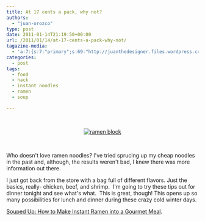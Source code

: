 ```yaml
---
title: At 17 cents a pack, why not?
authors: 
  - "juan-orozco"
type: post
date: 2011-01-14T21:19:50+00:00
url: /2011/01/14/at-17-cents-a-pack-why-not/
tagazine-media:
  - 'a:7:{s:7:"primary";s:69:"http://juanthedesigner.files.wordpress.com/2011/01/instantnoodles.jpg";s:6:"images";a:1:{s:69:"http://juanthedesigner.files.wordpress.com/2011/01/instantnoodles.jpg";a:6:{s:8:"file_url";s:69:"http://juanthedesigner.files.wordpress.com/2011/01/instantnoodles.jpg";s:5:"width";s:3:"800";s:6:"height";s:3:"672";s:4:"type";s:5:"image";s:4:"area";s:6:"537600";s:9:"file_path";s:0:"";}}s:6:"videos";a:0:{}s:11:"image_count";s:1:"1";s:6:"author";s:7:"8033531";s:7:"blog_id";s:8:"17975075";s:9:"mod_stamp";s:19:"2011-01-14 21:19:50";}'
categories:
  - post
tags:
  - food
  - hack
  - instant noodles
  - ramen
  - soup

---
```

&nbsp;

<p style="text-align:center;">
  <a href="http://gizmodo.com/5645425/souped-up-how-to-make-instant-ramen-into-a-gourmet-meal"><img src='http://juanthedesigner.files.wordpress.com/2011/01/instantnoodles.jpg?w=580' alt='ramen block' data-recalc-dims="1" /></a>
</p>

&nbsp;

Who doesn't love ramen noodles? I've tried sprucing up my cheap noodles in the past and, although, the results weren't bad, I knew there was more information out there.

I just got back from the store with a bag full of different flavors. Just the basics, really- chicken, beef, and shrimp.  I'm going to try these tips out for dinner tonight and see what's what.  This is great, though! This opens up so many possibilities for lunch and dinner during these crazy cold winter days.

[Souped Up: How to Make Instant Ramen into a Gourmet Meal][1].

 [1]: http://gizmodo.com/5645425/souped-up-how-to-make-instant-ramen-into-a-gourmet-meal